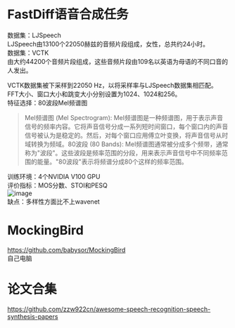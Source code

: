 # FastDiff语音合成任务

数据集：LJSpeech  
LJSpeech由13100个22050赫兹的音频片段组成，女性，总共约24小时。  
数据集：VCTK  
由大约44200个音频片段组成，这些音频片段由109名以英语为母语的不同口音的人发出。  

VCTK数据集被下采样到22050 Hz，以将采样率与LJSpeech数据集相匹配。  
FFT大小、窗口大小和跳变大小分别设置为1024、1024和256。  
特征选择：80波段Mel频谱图
>Mel频谱图 (Mel Spectrogram): Mel频谱图是一种频谱图，用于表示声音信号的频率内容。它将声音信号分成一系列短时间窗口，每个窗口内的声音信号被认为是稳定的。然后，对每个窗口应用傅立叶变换，将声音信号从时域转换为频域。80波段 (80 Bands): Mel频谱图通常被分成多个频带，通常称为"波段"。这些波段是频率范围的分段，用来表示声音信号中不同频率范围的能量。"80波段"表示将频谱分成80个这样的频率范围。
>
训练环境：4个NVIDIA V100 GPU  
评价指标：MOS分数、STOI和PESQ  
![image](https://github.com/zhangwenjingustb/TTS/assets/141011729/ed487647-2e00-4886-9cb6-51dcb5301f60)  
缺点：多样性方面比不上wavenet  

# MockingBird
https://github.com/babysor/MockingBird  
自己电脑

# 论文合集
https://github.com/zzw922cn/awesome-speech-recognition-speech-synthesis-papers  





